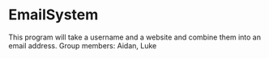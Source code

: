 # EmailSystem
This program will take a username and a website and combine them into an email address.  Group members: Aidan, Luke
